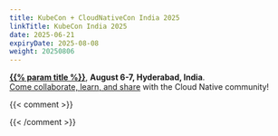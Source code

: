 ```yaml
---
title: KubeCon + CloudNativeCon India 2025
linkTitle: KubeCon India 2025
date: 2025-06-21
expiryDate: 2025-08-08
weight: 20250806
---
```


<i class="fas fa-bullhorn"></i> [**{{% param title %}}**][LF],
**<span class="text-nowrap">August 6-7,</span> Hyderabad, India**.
<span class="d-none d-md-inline"><br></span> [Come collaborate, learn, and
share][blog]<span class="d-none d-sm-inline"> with the Cloud Native
community</span>!

{{< comment >}}

<!--
Change blog to refer to OTel blog post when it comes out:

[blog]: /blog/2025/kubecon-india/
-->

{{< /comment >}}

[blog]:
  https://www.cncf.io/announcements/2025/05/07/cncf-announces-speakers-and-sessions-for-kubecon-cloudnativecon-india/
[LF]:
  https://events.linuxfoundation.org/kubecon-cloudnativecon-india/register/?utm_source=opentelemetry&utm_medium=all&utm_campaign=KubeCon-India-2025&utm_content=slim-banner
